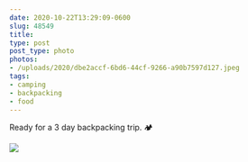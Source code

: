 ```yaml
---
date: 2020-10-22T13:29:09-0600
slug: 48549
title: 
type: post
post_type: photo
photos:
- /uploads/2020/dbe2accf-6bd6-44cf-9266-a90b7597d127.jpeg
tags:
- camping
- backpacking
- food
---
```

Ready for a 3 day backpacking trip. 🏕


![](/uploads/2020/dbe2accf-6bd6-44cf-9266-a90b7597d127.jpeg)


